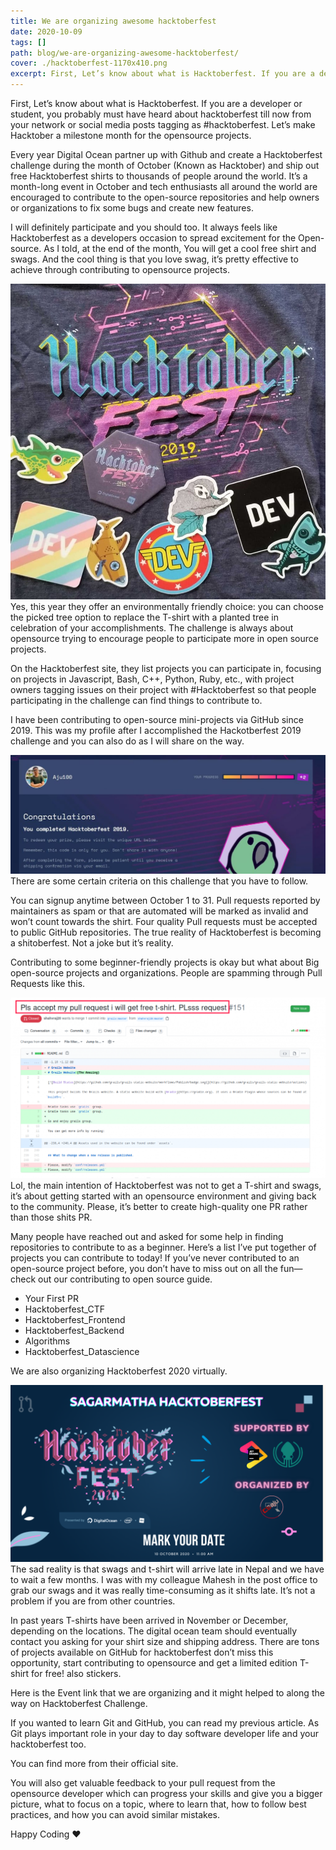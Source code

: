 ```yaml
---
title: We are organizing awesome hacktoberfest
date: 2020-10-09
tags: []
path: blog/we-are-organizing-awesome-hacktoberfest/
cover: ./hacktoberfest-1170x410.png
excerpt: First, Let’s know about what is Hacktoberfest. If you are a developer or student, you probably must have heard about hacktoberfest till now from your network or social media posts tagging as #hacktoberfest
---
```


First, Let’s know about what is Hacktoberfest.
If you are a developer or student, you probably must have heard about hacktoberfest till now from your network or social media posts tagging as #hacktoberfest. Let’s make Hacktober a milestone month for the opensource projects.

Every year Digital Ocean partner up with Github and create a Hacktoberfest challenge during the month of October (Known as Hacktober) and ship out free Hacktoberfest shirts to thousands of people around the world. It’s a month-long event in October and tech enthusiasts all around the world are encouraged to contribute to the open-source repositories and help owners or organizations to fix some bugs and create new features.

I will definitely participate and you should too. It always feels like Hacktoberfest as a developers occasion to spread excitement for the Open-source. As I told, at the end of the month, You will get a cool free shirt and swags. And the cool thing is that you love swag, it’s pretty effective to achieve through contributing to opensource projects.

<img src="./hacktoberfest.jpg">
Yes, this year they offer an environmentally friendly choice: you can choose the picked tree option to replace the T-shirt with a planted tree in celebration of your accomplishments. The challenge is always about opensource trying to encourage people to participate more in open source projects.

On the Hacktoberfest site, they list projects you can participate in, focusing on projects in Javascript, Bash, C++, Python, Ruby, etc., with project owners tagging issues on their project with #Hacktoberfest so that people participating in the challenge can find things to contribute to.

I have been contributing to open-source mini-projects via GitHub since 2019. This was my profile after I accomplished the Hackotberfest 2019 challenge and you can also do as I will share on the way.

<img src="./hacktoberswag-1024x387.jpg">
There are some certain criteria on this challenge that you have to follow.

You can signup anytime between October 1 to 31.
Pull requests reported by maintainers as spam or that are automated will be marked as invalid and won’t count towards the shirt.
Four quality Pull requests must be accepted to public GitHub repositories.
The true reality of Hacktoberfest is becoming a shitoberfest. Not a joke but it’s reality.

Contributing to some beginner-friendly projects is okay but what about Big open-source projects and organizations. People are spamming through Pull Requests like this.

<img src="./shitoberfest-1024x587.png">
Lol, the main intention of Hacktoberfest was not to get a T-shirt and swags, it’s about getting started with an opensource environment and giving back to the community. Please, it’s better to create high-quality one PR rather than those shits PR.

Many people have reached out and asked for some help in finding repositories to contribute to as a beginner. Here’s a list I’ve put together of projects you can contribute to today! If you’ve never contributed to an open-source project before, you don’t have to miss out on all the fun—check out our contributing to open source guide.

- Your First PR
- Hacktoberfest_CTF
- Hacktoberfest_Frontend
- Hacktoberfest_Backend
- Algorithms
- Hacktoberfest_Datascience

We are also organizing Hacktoberfest 2020 virtually.

<img src="./hacktoberfest-1024x576.png">
The sad reality is that swags and t-shirt will arrive late in Nepal and we have to wait a few months. I was with my colleague Mahesh in the post office to grab our swags and it was really time-consuming as it shifts late. It’s not a problem if you are from other countries.

In past years T-shirts have been arrived in November or December, depending on the locations. The digital ocean team should eventually contact you asking for your shirt size and shipping address. There are tons of projects available on GitHub for hacktoberfest don’t miss this opportunity, start contributing to opensource and get a limited edition T-shirt for free! also stickers.

Here is the Event link that we are organizing and it might helped to along the way on Hacktoberfest Challenge.

If you wanted to learn Git and GitHub, you can read my previous article. As Git plays important role in your day to day software developer life and your hacktoberfest too.

You can find more from their official site.

You will also get valuable feedback to your pull request from the opensource developer which can progress your skills and give you a bigger picture, what to focus on a topic, where to learn that, how to follow best practices, and how you can avoid similar mistakes.

Happy Coding ❤

